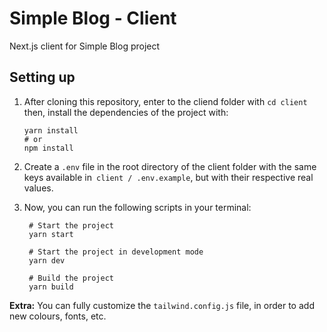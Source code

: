 # Simple Blog - Client

Next.js client for Simple Blog project

## Setting up

1. After cloning this repository, enter to the cliend folder with `cd client` then, install the dependencies of the project with:
   ```shell
   yarn install
   # or
   npm install
   ```
2. Create a `.env` file in the root directory of the client folder with the same keys available in` client / .env.example`, but with their respective real values.
3. Now, you can run the following scripts in your terminal:

   ```shell
    # Start the project
    yarn start

    # Start the project in development mode
    yarn dev

    # Build the project
    yarn build
   ```

**Extra:** You can fully customize the `tailwind.config.js` file, in order to add new colours, fonts, etc.
